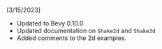 [3/15/2023]

- Updated to Bevy 0.10.0
- Updated documentation on `Shake2d` and `Shake3d`
- Added comments to the 2d examples.
